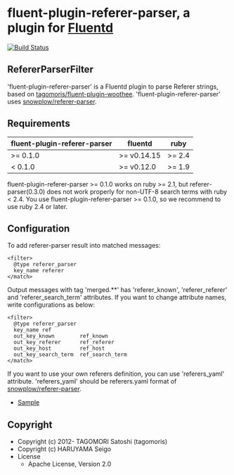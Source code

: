 # fluent-plugin-referer-parser, a plugin for [Fluentd](http://fluentd.org)

[![Build Status](https://travis-ci.org/haruyama/fluent-plugin-referer-parser.svg?branch=master)](https://travis-ci.org/haruyama/fluent-plugin-referer-parser)

## RefererParserFilter

'fluent-plugin-referer-parser' is a Fluentd plugin to parse Referer strings, based on [tagomoris/fluent-plugin-woothee](https://github.com/tagomoris/fluent-plugin-woothee).
'fluent-plugin-referer-parser' uses [snowplow/referer-parser](https://github.com/snowplow/referer-parser).

## Requirements

| fluent-plugin-referer-parser | fluentd     | ruby   |
|------------------------------|-------------|--------|
| >= 0.1.0                     | >= v0.14.15 | >= 2.4 |
| < 0.1.0                      | >= v0.12.0  | >= 1.9 |

fluent-plugin-referer-parser >= 0.1.0 works on ruby >= 2.1,
but referer-parser(0.3.0) does not work properly for non-UTF-8 search terms with ruby < 2.4.
You use fluent-plugin-referer-parser >= 0.1.0, so we recommend to use ruby 2.4 or later.

## Configuration

To add referer-parser result into matched messages:

    <filter>
      @type referer_parser
      key_name referer
    </match>

Output messages with tag 'merged.**' has 'referer_known', 'referer_referer' and 'referer_search_term' attributes. If you want to change attribute names, write configurations as below:

    <filter>
      @type referer_parser
      key_name ref
      out_key_known        ref_known
      out_key_referer      ref_referer
      out_key_host         ref_host
      out_key_search_term  ref_search_term
    </match>

If you want to use your own referers definition, you can use 'referers_yaml' attribute.
'referers_yaml' should be referers.yaml format of [snowplow/referer-parser](https://github.com/snowplow/referer-parser).

* [Sample](test/data/referers.yaml)

## Copyright

* Copyright (c) 2012- TAGOMORI Satoshi (tagomoris)
* Copyright (c) HARUYAMA Seigo
* License
  * Apache License, Version 2.0
